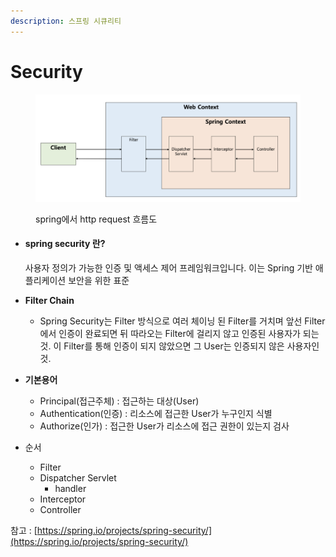 ```yaml
---
description: 스프링 시큐리티
---
```


# Security

<figure><img src="../.gitbook/assets/Untitled (1).png" alt=""><figcaption><p>spring에서 http request 흐름도</p></figcaption></figure>



*   #### spring security 란?

    사용자 정의가 가능한 인증 및 액세스 제어 프레임워크입니다. 이는 Spring 기반 애플리케이션 보안을 위한 표준
* **Filter Chain**
  * Spring Security는 Filter 방식으로 여러 체이닝 된 Filter를 거치며 앞선 Filter에서 인증이 완료되면 뒤 따라오는 Filter에 걸리지 않고 인증된 사용자가 되는 것. 이 Filter를 통해 인증이 되지 않았으면 그 User는 인증되지 않은 사용자인 것.
* **기본용어**
  * Principal(접근주체) : 접근하는 대상(User)
  * Authentication(인증) : 리소스에 접근한 User가 누구인지 식별
  * Authorize(인가) : 접근한 User가 리소스에 접근 권한이 있는지 검사
*   순서

    * Filter
    * Dispatcher Servlet
      * handler
    * Interceptor
    * Controller





참고 : [https://spring.io/projects/spring-security/](https://spring.io/projects/spring-security/)

